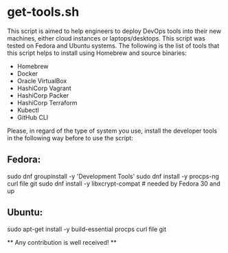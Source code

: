 # get-tools.sh

This script is aimed to help engineers to deploy DevOps tools into their new machines, either cloud instances or laptops/desktops. This script was tested on Fedora and Ubuntu systems. The following is the list of tools that this script helps to install using Homebrew and source binaries:

 - Homebrew
 - Docker
 - Oracle VirtualBox
 - HashiCorp Vagrant
 - HashiCorp Packer
 - HashiCorp Terraform
 - Kubectl
 - GitHub CLI

 Please, in regard of the type of system you use, install the developer tools in the following way before to use the script:

## Fedora:
sudo dnf groupinstall -y 'Development Tools'
sudo dnf install -y procps-ng curl file git
sudo dnf install -y libxcrypt-compat # needed by Fedora 30 and up

## Ubuntu:
sudo apt-get install -y build-essential procps curl file git

** Any contribution is well received! **